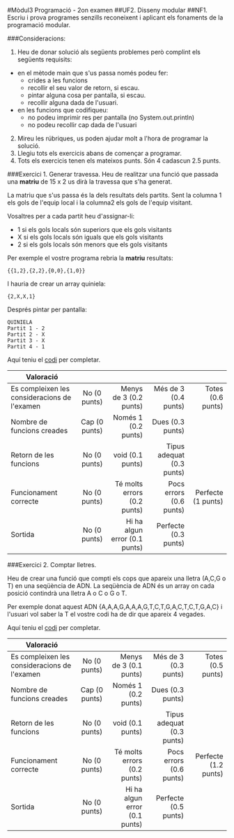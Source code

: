 #Mòdul3 Programació - 2on examen
##UF2. Disseny modular
##NF1. Escriu i prova programes senzills reconeixent i aplicant els fonaments de la programació modular.	

###Consideracions:
1. Heu de donar solució als següents problemes però complint els següents requisits:
  - en el mètode main que s'us passa només podeu fer:
    - crides a les funcions
    - recollir el seu valor de retorn, si escau.
    - pintar alguna cosa per pantalla, si escau.
    - recollir alguna dada de l'usuari.
  - en les funcions que codifiqueu:
    - no podeu imprimir res per pantalla (no System.out.println)
    - no podeu recollir cap dada de l'usuari
2. Mireu les rúbriques, us poden ajudar molt a l'hora de programar la solució.
3. Llegiu tots els exercicis abans de començar a programar.
4. Tots els exercicis tenen els mateixos punts. Són 4 cadascun 2.5 punts.

###Exercici 1. Generar travessa.
Heu de realitzar una funció que passada una **matriu** de 15 x 2 us dirà la travessa que s'ha generat. 

La matriu que s'us passa és la dels resultats dels partits. Sent la columna 1 els gols de l'equip local i la columna2 els gols de l'equip visitant.  

Vosaltres per a cada partit heu d'assignar-li:
  - 1 si els gols locals són superiors que els gols visitants
  - X si els gols locals són iguals que els gols visitants
  - 2 si els gols locals són menors que els gols visitants

Per exemple el vostre programa rebria la **matriu** resultats:
```
{{1,2},{2,2},{0,0},{1,0}} 
```
I hauria de crear un array quiniela:
```
{2,X,X,1} 
```

Després pintar per pantalla:

```
QUINIELA
Partit 1 - 2
Partit 2 - X
Partit 3 - X
Partit 4 - 1
```

Aquí teniu el [codi](https://drive.google.com/file/d/0B5xPZvbgiWCkQ0Ewc0pPblZoUEE/view?usp=sharing) per completar.

| Valoració |||||
| ------------- |:-------------:| -----:| -----:| -----:|
| Es compleixen les consideracions de l'examen        | No (0 punts)        | Menys de 3 (0.2 punts)   | Més de 3 (0.4 punts) | Totes (0.6 punts) |
| Nombre de funcions creades       | Cap (0 punts)        | Només 1 (0.2 punts)   | Dues (0.3 punts)  |
| Retorn de les funcions       | No (0 punts)        | void (0.1 punts)   | Tipus adequat (0.3 punts)  |
| Funcionament correcte       | No (0 punts)        | Té molts errors (0.2 punts)   | Pocs errors (0.6 punts) | Perfecte (1 punts) |
| Sortida        | No (0 punts)        | Hi ha algun error (0.1 punts)   | Perfecte (0.3 punts) |


###Exercici 2. Comptar lletres.

Heu de crear una funció que compti els cops que apareix una lletra (A,C,G o T) en una seqüència de ADN. La seqüència de ADN és un array on cada posició contindrà una lletra A o C o G o T. 

Per exemple donat aquest ADN {A,A,A,G,A,A,A,G,T,C,T,G,A,C,T,C,T,G,A,C} i l'usuari vol saber la T el vostre codi ha de dir que apareix  4 vegades.

Aquí teniu el [codi](https://drive.google.com/file/d/0B5xPZvbgiWCkclo5MHl2TFV4bTA/view?usp=sharing) per completar.

| Valoració |||||
| ------------- |:-------------:| -----:| -----:| -----:|
| Es compleixen les consideracions de l'examen        | No (0 punts)        | Menys de 3 (0.1 punts)   | Més de 3 (0.3 punts) | Totes (0.5 punts) |
| Nombre de funcions creades       | Cap (0 punts)        | Només 1 (0.2 punts)   | Dues (0.3 punts)  |
| Retorn de les funcions       | No (0 punts)        | void (0.1 punts)   | Tipus adequat (0.3 punts)  |
| Funcionament correcte       | No (0 punts)        | Té molts errors (0.2 punts)   | Pocs errors (0.6 punts) | Perfecte (1.2 punts) |
| Sortida        | No (0 punts)        | Hi ha algun error (0.1 punts)   | Perfecte (0.5 punts) |
